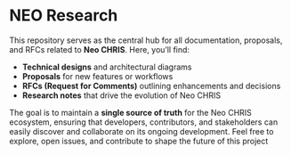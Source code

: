 # NEO Research

This repository serves as the central hub for all documentation, proposals, and RFCs related to **Neo CHRIS**. Here, you’ll find:

- **Technical designs** and architectural diagrams  
- **Proposals** for new features or workflows  
- **RFCs (Request for Comments)** outlining enhancements and decisions  
- **Research notes** that drive the evolution of Neo CHRIS  

The goal is to maintain a **single source of truth** for the Neo CHRIS ecosystem, ensuring that developers, contributors, and stakeholders can easily discover and collaborate on its ongoing development. Feel free to explore, open issues, and contribute to shape the future of this project
